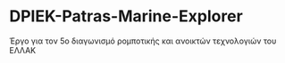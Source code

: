 # DPIEK-Patras-Marine-Explorer
Έργο για τον 5ο διαγωνισμό ρομποτικής και ανοικτών τεχνολογιών του ΕΛΛΑΚ
